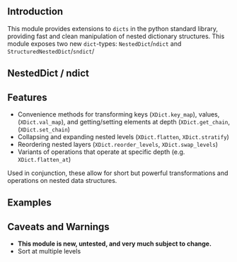 ## Introduction

This module provides extensions to `dicts` in the python standard library, providing fast and clean manipulation of nested dictionary structures. This module exposes two new `dict`-types: `NestedDict`/`ndict` and `StructuredNestedDict`/`sndict`/

## NestedDict / ndict



## Features

* Convenience methods for transforming keys (`XDict.key_map`), values, (`XDict.val_map`), and getting/setting elements at depth (`XDict.get_chain`, (`XDict.set_chain`)
* Collapsing and expanding nested levels (`XDict.flatten`, `XDict.stratify`)
* Reordering nested layers (`XDict.reorder_levels`, `XDict.swap_levels`)
* Variants of operations that operate at specific depth (e.g. `XDict.flatten_at`)

Used in conjunction, these allow for short but powerful transformations and operations on nested data structures.

## Examples


## Caveats and Warnings
* **This module is new, untested, and very much subject to change.**
* Sort at multiple levels